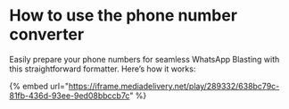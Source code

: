 # How to use the phone number converter

Easily prepare your phone numbers for seamless WhatsApp Blasting with this straightforward formatter. Here’s how it works:

{% embed url="https://iframe.mediadelivery.net/play/289332/638bc79c-81fb-436d-93ee-9ed08bbccb7c" %}


